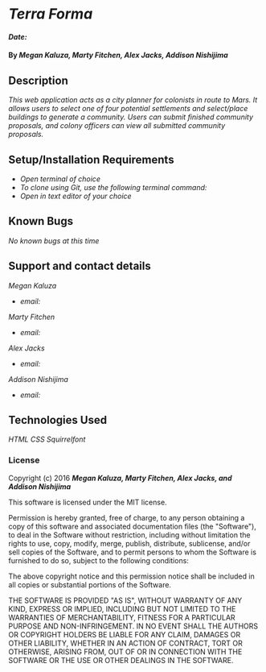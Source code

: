 # _Terra Forma_

#### _Date:_

#### By _**Megan Kaluza, Marty Fitchen, Alex Jacks, Addison Nishijima**_

## Description

_This web application acts as a city planner for colonists in route to Mars. It allows users to select one of four potential settlements and select/place buildings to generate a community. Users can submit finished community proposals, and colony officers can view all submitted community proposals._

## Setup/Installation Requirements

* _Open terminal of choice_
* _To clone using Git, use the following terminal command:_
* _Open in text editor of your choice_

## Known Bugs

_No known bugs at this time_

## Support and contact details

_Megan Kaluza_
* _email:_

_Marty Fitchen_
* _email:_

_Alex Jacks_
* _email:_

_Addison Nishijima_
* _email:_

## Technologies Used

_HTML_
_CSS_
_Squirrelfont_

### License

Copyright (c) 2016 **_Megan Kaluza, Marty Fitchen, Alex Jacks, and Addison Nishijima_**

This software is licensed under the MIT license.

Permission is hereby granted, free of charge, to any person obtaining a copy of this software and associated documentation files (the "Software"), to deal in the Software without restriction, including without limitation the rights to use, copy, modify, merge, publish, distribute, sublicense, and/or sell copies of the Software, and to permit persons to whom the Software is furnished to do so, subject to the following conditions:

The above copyright notice and this permission notice shall be included in all copies or substantial portions of the Software.

THE SOFTWARE IS PROVIDED "AS IS", WITHOUT WARRANTY OF ANY KIND, EXPRESS OR IMPLIED, INCLUDING BUT NOT LIMITED TO THE WARRANTIES OF MERCHANTABILITY, FITNESS FOR A PARTICULAR PURPOSE AND NON-INFRINGEMENT. IN NO EVENT SHALL THE AUTHORS OR COPYRIGHT HOLDERS BE LIABLE FOR ANY CLAIM, DAMAGES OR OTHER LIABILITY, WHETHER IN AN ACTION OF CONTRACT, TORT OR OTHERWISE, ARISING FROM, OUT OF OR IN CONNECTION WITH THE SOFTWARE OR THE USE OR OTHER DEALINGS IN THE SOFTWARE.
